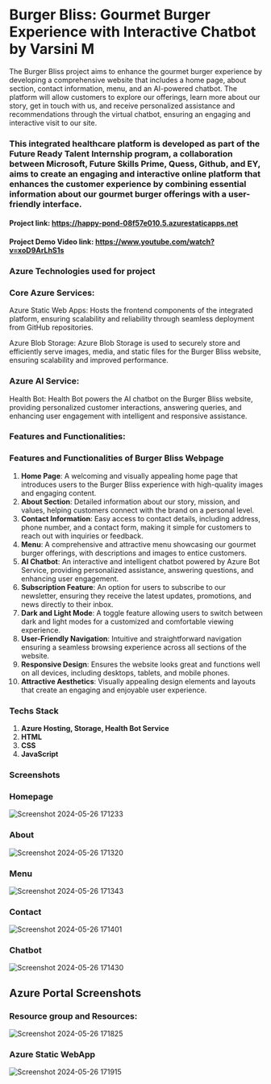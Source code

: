 # Burger Bliss: Gourmet Burger Experience with Interactive Chatbot by Varsini M

 The Burger Bliss project aims to enhance the gourmet burger experience by developing a comprehensive website that includes a home page, about section, contact information, menu, and an AI-powered chatbot. The platform will allow customers to explore our offerings, learn more about our story, get in touch with us, and receive personalized assistance and recommendations through the virtual chatbot, ensuring an engaging and interactive visit to our site.

 ### This integrated healthcare platform is developed as part of the Future Ready Talent Internship program, a collaboration between Microsoft, Future Skills Prime, Quess, Github, and EY,  aims to create an engaging and interactive online platform that enhances the customer experience by combining essential information about our gourmet burger offerings with a user-friendly interface.

#### Project link:  https://happy-pond-08f57e010.5.azurestaticapps.net
#### Project Demo Video link: https://www.youtube.com/watch?v=xoD9ArLhS1s

### Azure Technologies used for project

### Core Azure Services:

Azure Static Web Apps: Hosts the frontend components of the integrated platform, ensuring scalability and reliability through seamless deployment from GitHub repositories.

Azure Blob Storage: Azure Blob Storage is used to securely store and efficiently serve images, media, and static files for the Burger Bliss website, ensuring scalability and improved performance.

### Azure AI Service:

Health Bot: Health Bot powers the AI chatbot on the Burger Bliss website, providing personalized customer interactions, answering queries, and enhancing user engagement with intelligent and responsive assistance.

### Features and Functionalities:

### Features and Functionalities of Burger Bliss Webpage

1. **Home Page**: A welcoming and visually appealing home page that introduces users to the Burger Bliss experience with high-quality images and engaging content.
2. **About Section**: Detailed information about our story, mission, and values, helping customers connect with the brand on a personal level.
3. **Contact Information**: Easy access to contact details, including address, phone number, and a contact form, making it simple for customers to reach out with inquiries or feedback.
4. **Menu**: A comprehensive and attractive menu showcasing our gourmet burger offerings, with descriptions and images to entice customers.
5. **AI Chatbot**: An interactive and intelligent chatbot powered by Azure Bot Service, providing personalized assistance, answering questions, and enhancing user engagement.
6. **Subscription Feature**: An option for users to subscribe to our newsletter, ensuring they receive the latest updates, promotions, and news directly to their inbox.
7. **Dark and Light Mode**: A toggle feature allowing users to switch between dark and light modes for a customized and comfortable viewing experience.
8. **User-Friendly Navigation**: Intuitive and straightforward navigation ensuring a seamless browsing experience across all sections of the website.
9. **Responsive Design**: Ensures the website looks great and functions well on all devices, including desktops, tablets, and mobile phones.
10. **Attractive Aesthetics**: Visually appealing design elements and layouts that create an engaging and enjoyable user experience.


### Techs Stack
1. **Azure Hosting, Storage, Health Bot Service**
2. **HTML**
3. **CSS**
4. **JavaScript**

### Screenshots

### Homepage
![Screenshot 2024-05-26 171233](https://github.com/VarsiniMarimuthu/FinalProject/assets/165877162/451b5567-930a-4ae0-9834-9e3407b9c87f)

### About
![Screenshot 2024-05-26 171320](https://github.com/VarsiniMarimuthu/FinalProject/assets/165877162/d2e6a101-fb1b-46c0-96a8-293da483c9d3)

### Menu
![Screenshot 2024-05-26 171343](https://github.com/VarsiniMarimuthu/FinalProject/assets/165877162/7f8d03d5-803c-49b6-a3c2-3fad2d73dff2)

### Contact
![Screenshot 2024-05-26 171401](https://github.com/VarsiniMarimuthu/FinalProject/assets/165877162/8c689419-7011-4e58-af45-079f3ce3ea93)

### Chatbot
![Screenshot 2024-05-26 171430](https://github.com/VarsiniMarimuthu/FinalProject/assets/165877162/f2a16ef5-020e-4051-af83-8851576422d1)

## Azure Portal Screenshots

### Resource group and Resources:
![Screenshot 2024-05-26 171825](https://github.com/VarsiniMarimuthu/FinalProject/assets/165877162/5f8a43ef-7601-4fa0-98bd-25eacfa0cfb5)

### Azure Static WebApp
![Screenshot 2024-05-26 171915](https://github.com/VarsiniMarimuthu/FinalProject/assets/165877162/de80440f-ec78-4216-bb6e-95e4569823b3)
